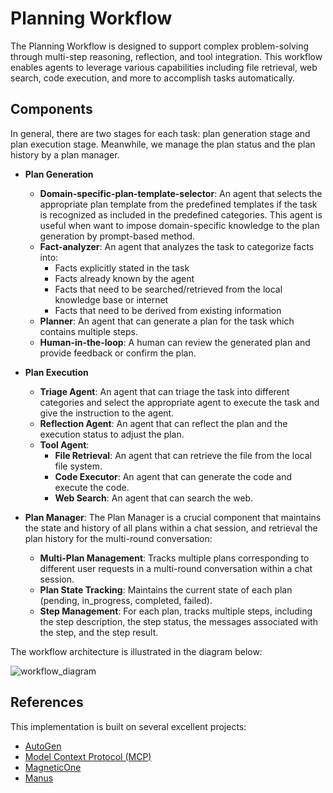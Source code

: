 # Planning Workflow

The Planning Workflow is designed to support complex problem-solving through multi-step reasoning, reflection, and tool integration. This workflow enables agents to leverage various capabilities including file retrieval, web search, code execution, and more to accomplish tasks automatically.

## Components
In general, there are two stages for each task: plan generation stage and plan execution stage. Meanwhile, we manage the plan status and the plan history by a plan manager. 

- **Plan Generation**
    - **Domain-specific-plan-template-selector**:
        An agent that selects the appropriate plan template from the predefined templates if the task is recognized as included in the predefined categories. This agent is useful when want to impose domain-specific knowledge to the plan generation by prompt-based method.
    - **Fact-analyzer**:
        An agent that analyzes the task to categorize facts into:
        - Facts explicitly stated in the task
        - Facts already known by the agent
        - Facts that need to be searched/retrieved from the local knowledge base or internet
        - Facts that need to be derived from existing information
    - **Planner**:
        An agent that can generate a plan for the task which contains multiple steps.
    - **Human-in-the-loop**:
        A human can review the generated plan and provide feedback or confirm the plan.
- **Plan Execution**
    - **Triage Agent**:
        An agent that can triage the task into different categories and select the appropriate agent to execute the task and give the instruction to the agent.
    - **Reflection Agent**:
        An agent that can reflect the plan and the execution status to adjust the plan.
    - **Tool Agent**:
        - **File Retrieval**:
            An agent that can retrieve the file from the local file system.
        - **Code Executor**:
            An agent that can generate the code and execute the code.
        - **Web Search**:
            An agent that can search the web.
- **Plan Manager**:
    The Plan Manager is a crucial component that maintains the state and history of all plans within a chat session, and retrieval the plan history for the multi-round conversation:

    - **Multi-Plan Management**: Tracks multiple plans corresponding to different user requests in a multi-round conversation within a chat session.
    - **Plan State Tracking**: Maintains the current state of each plan (pending, in_progress, completed, failed).
    - **Step Management**: For each plan, tracks multiple steps, including the step description, the step status, the messages associated with the step, and the step result.

The workflow architecture is illustrated in the diagram below:

![workflow_diagram](../../assets/planning_workflow.png)



## References

This implementation is built on several excellent projects:

- [AutoGen](https://github.com/microsoft/autogen/tree/main) 
- [Model Context Protocol (MCP)](https://github.com/modelcontextprotocol/servers) 
- [MagneticOne](https://microsoft.github.io/autogen/dev/user-guide/agentchat-user-guide/magentic-one.html)
- [Manus](https://manus.im/)